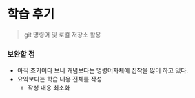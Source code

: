 # 학습 후기

> git 명령어 및 로컬 저장소 활용



### 보완할 점

- 아직 초기이다 보니 개념보다는 명령어자체에 집착을 많이 하고 있다.
- 요약보다는 학습 내용 전체를 작성
  - 작성 내용 최소화